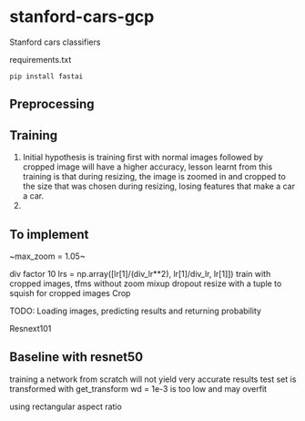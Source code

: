 # stanford-cars-gcp
Stanford cars classifiers

requirements.txt 

`pip install fastai`

## Preprocessing 

## Training 
1. Initial hypothesis is training first with normal images followed by cropped image will have a higher accuracy, lesson learnt from this training is that during resizing, the image is zoomed in and cropped to the size that was chosen during resizing, losing features that make a car a car. 
2. 

## To implement 
 ~max_zoom = 1.05~ 


div factor 10
lrs = np.array([lr[1]/(div_lr**2), lr[1]/div_lr, lr[1]])
train with cropped images, tfms without zoom 
mixup
dropout
resize with a tuple to squish for cropped images
Crop 

TODO: 
Loading images, predicting results and returning probability

Resnext101
## Baseline with resnet50

training a network from scratch will not yield very accurate results
test set is transformed with get_transform
wd = 1e-3 is too low and may overfit

using rectangular aspect ratio

